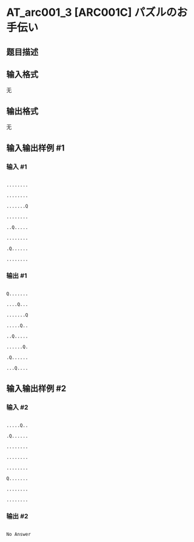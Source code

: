 # AT_arc001_3 [ARC001C] パズルのお手伝い

## 题目描述

[problemUrl]: https://atcoder.jp/contests/arc001/tasks/arc001_3

## 输入格式

无

## 输出格式

无

## 输入输出样例 #1

### 输入 #1

```
........
........
.......Q
........
..Q.....
........
.Q......
........
```

### 输出 #1

```
Q.......
....Q...
.......Q
.....Q..
..Q.....
......Q.
.Q......
...Q....
```

## 输入输出样例 #2

### 输入 #2

```
.....Q..
.Q......
........
........
........
Q.......
........
........
```

### 输出 #2

```
No Answer
```